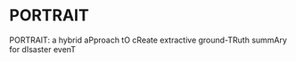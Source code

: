 # PORTRAIT

PORTRAIT: a hybrid aPproach tO cReate extractive ground-TRuth summAry for dIsaster evenT
